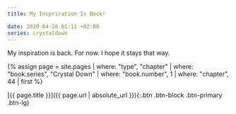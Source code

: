 ```yaml
---
title: My Inspriration Is Back!

date: 2020-04-28 01:11 +02:00
series: crystaldown
---
```

My inspiration is back. For now.
I hope it stays that way.

{% assign page = site.pages
  | where: "type", "chapter"
  | where: "book.series", "Crystal Down"
  | where: "book.number", 1
  | where: "chapter", 44
  | first %}

[{{ page.title }}]({{ page.url | absolute_url }}){:.btn .btn-block .btn-primary .btn-lg}
<!--more-->
